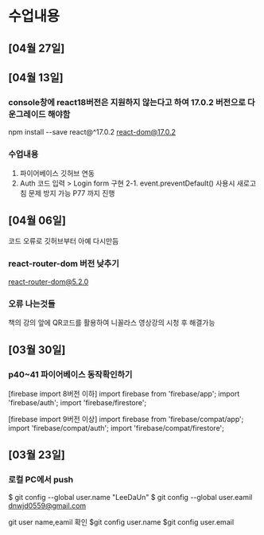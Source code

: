 # 수업내용


## [04월 27일] ##



## [04월 13일] ##

### console창에 react18버전은 지원하지 않는다고 하여 17.0.2 버전으로 다운그레이드 해야함
npm install --save react@^17.0.2 react-dom@17.0.2

### 수업내용
1. 파이어베이스 깃허브 연동
2. Auth 코드 입력 > Login form 구현
2-1. event.preventDefault() 사용시 새로고침 문제 방지 가능 
P77 까지 진행


## [04월 06일] ##

코드 오류로 깃허브부터 아예 다시만듬

### react-router-dom 버전 낮추기 
react-router-dom@5.2.0

### 오류 나는것들
책의 강의 앞에 QR코드를 활용하여 니꼴라스 영상강의 시청 후 해결가능


## [03월 30일] ##

### p40~41 파이어베이스 동작확인하기
[firebase import 8버전 이하]
import firebase from 'firebase/app'; 
import 'firebase/auth'; 
import 'firebase/firestore';

[firebase import 9버전 이상]
import firebase from 'firebase/compat/app'; 
import 'firebase/compat/auth'; 
import 'firebase/compat/firestore';


## [03월 23일] ##

### 로컬 PC에서 push
$ git config --global user.name "LeeDaUn" 
$ git config --global user.eamil dnwjd0559@gmail.com

git user name,eamil 확인
$git config user.name 
$git config user.email
